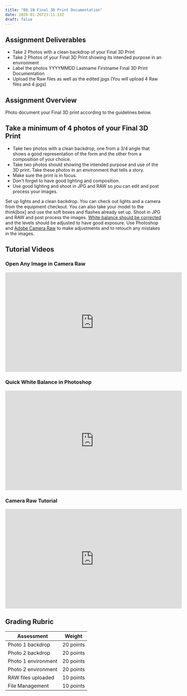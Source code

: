 ```yaml
---
title: "08.10 Final 3D Print Documentation"
date: 2020-01-26T23:11:13Z
draft: false
---
```


## Assignment Deliverables

- Take 2 Photos with a clean backdrop of your Final 3D Print
- Take 2 Photos of your Final 3D Print showing its intended purpose in an environment
- Label the photos YYYYMMDD Lastname Firstname Final 3D Print Documentation
- Upload the Raw files as well as the edited jpgs (You will upload 4 Raw files and 4 jpgs)

## Assignment Overview

Photo document your Final 3D print according to the guidelines below.

## Take a minimum of 4 photos of your Final 3D Print

- Take two photos with a clean backdrop, one from a 3/4 angle that shows a good representation of the form and the other from a composition of your choice.
- Take two photos should showing the intended purpose and use of the 3D print. Take these photos in an environment that tells a story.
- Make sure the print is in focus.
- Don't forget to have good lighting and composition.
- Use good lighting and shoot in JPG and RAW so you can edit and post process your images.

Set up lights and a clean backdrop. You can check out lights and a camera from the equipment checkout. You can also take your model to the think[box] and use the soft boxes and flashes already set up. Shoot in JPG and RAW and post process the images. [White balance should be corrected](https://www.youtube.com/watch?v=m0yZEWUSahk) and the levels should be adjusted to have good exposure. Use Photoshop and [Adobe Camera Raw](https://www.youtube.com/watch?v=11jwSwUu2WI) to make adjustments and to retouch any mistakes in the images.

## Tutorial Videos

<div class="video-grid">

<div class="video-card">

### Open Any Image in Camera Raw

<div class="iframe-16-9-container"><iframe class="youTubeIframe" src="https://www.youtube.com/embed/ftMICesJwGc?rel=0" width="560" height="315" frameborder="0" allowfullscreen="allowfullscreen"></iframe>
</div>
</div>

<div class="video-card">

### Quick White Balance in Photoshop

<div class="iframe-16-9-container"><iframe class="youTubeIframe" src="https://www.youtube.com/embed/m0yZEWUSahk?rel=0" width="560" height="315" frameborder="0" allowfullscreen="allowfullscreen"></iframe>
</div>
</div>

<div class="video-card">

### Camera Raw Tutorial

<div class="iframe-16-9-container"><iframe class="youTubeIframe" src="https://www.youtube.com/embed/11jwSwUu2WI?rel=0" width="560" height="315" frameborder="0" allowfullscreen="allowfullscreen"></iframe>
</div>
</div>

</div>

## Grading Rubric

<div class="responsive-table-markdown">

| Assessment          | Weight    |
| ------------------- | --------- |
| Photo 1 backdrop    | 20 points |
| Photo 2 backdrop    | 20 points |
| Photo 1 environment | 20 points |
| Photo 2 environment | 20 points |
| RAW files uploaded  | 10 points |
| File Management     | 10 points |

</div>
